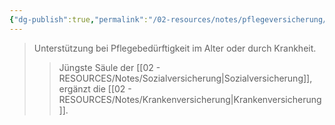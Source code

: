 ```yaml
---
{"dg-publish":true,"permalink":"/02-resources/notes/pflegeversicherung/","tags":["sozialversicherung/pflege"],"noteIcon":"","updated":"2025-08-26T16:35:24.513+02:00"}
---
```


>Unterstützung bei Pflegebedürftigkeit im Alter oder durch Krankheit.
>>Jüngste Säule der [[02 - RESOURCES/Notes/Sozialversicherung\|Sozialversicherung]], ergänzt die [[02 - RESOURCES/Notes/Krankenversicherung\|Krankenversicherung]].